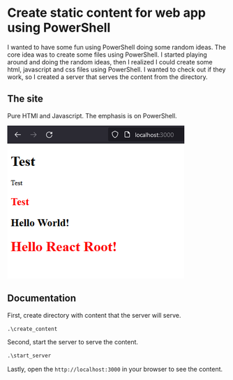 # Create static content for web app using PowerShell

I wanted to have some fun using PowerShell doing some random ideas. The core idea was to create some files using PowerShell. I started playing around and doing the random ideas, then I realized I could create some html, javascript and css files using PowerShell. I wanted to check out if they work, so I created a server that serves the content from the directory.

## The site

Pure HTMl and Javascript. The emphasis is on PowerShell.

![The generated site](./assets/site.png)

## Documentation

First, create directory with content that the server will serve.

```cmd
.\create_content
```

Second, start the server to serve the content.

```cmd
.\start_server
```

Lastly, open the `http://localhost:3000` in your browser to see the content.
